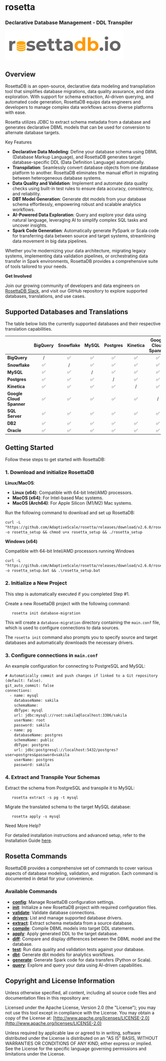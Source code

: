 # rosetta 
### Declarative Database Management - DDL Transpiler
![Alt text](./logo.png?raw=true "Rosetta")

## Overview

RosettaDB is an open-source, declarative data modeling and transpilation tool that simplifies database migrations, data quality assurance, and data exploration. With support for schema extraction, AI-driven querying, and automated code generation, RosettaDB equips data engineers and developers to manage complex data workflows across diverse platforms with ease. 

Rosetta utilizes JDBC to extract schema metadata from a database and generates declarative DBML models that can be used for conversion to alternate database targets.

Key Features

- **Declarative Data Modeling**: Define your database schema using DBML (Database Markup Language), and RosettaDB generates target database-specific DDL (Data Definition Language) automatically.
- **Transpilation**: Seamlessly convert database objects from one database platform to another. RosettaDB eliminates the manual effort in migrating between heterogeneous database systems.
- **Data Quality and Validation**: Implement and automate data quality checks using built-in test rules to ensure data accuracy, consistency, and reliability.
- **DBT Model Generation**: Generate dbt models from your database schema effortlessly, empowering robust and scalable analytics workflows.
- **AI-Powered Data Exploration**: Query and explore your data using natural language, leveraging AI to simplify complex SQL tasks and uncover insights.
- **Spark Code Generation**: Automatically generate PySpark or Scala code for transferring data between source and target systems, streamlining data movement in big data pipelines.

Whether you’re modernizing your data architecture, migrating legacy systems, implementing data validation pipelines, or orchestrating data transfer in Spark environments, RosettaDB provides a comprehensive suite of tools tailored to your needs.

**Get Involved**

Join our growing community of developers and data engineers on [RosettaDB Slack](https://join.slack.com/t/rosettadb/shared_invite/zt-1fq6ajsl3-h8FOI7oJX3T4eI1HjcpPbw), and visit our GitHub repository to explore supported databases, translations, and use cases.


## Supported Databases and Translations

The table below lists the currently supported databases and their respective translation capabilities.

|                          |  **BigQuery**  | **Snowflake** |  **MySQL**   |  **Postgres**   | **Kinetica** |  **Google Cloud Spanner**  | **SQL Server**  |   **DB2**   |   **Oracle**   |
|--------------------------|:--------------:|:-------------:|:------------:|:---------------:|:------------:|:--------------------------:|:---------------:|:-----------:|:--------------:|
| **BigQuery**             |       /        |       ✅       |      ✅       |        ✅        |      ✅       |             ✅              |        ✅        |      ✅      |       ✅        |
| **Snowflake**            |       ✅        |       /       |      ✅       |        ✅        |      ✅       |             ✅              |        ✅         |      ✅       |        ✅        |
| **MySQL**                |       ✅        |       ✅       |      /       |        ✅        |      ✅       |             ✅              |        ✅        |      ✅      |       ✅        |
| **Postgres**             |       ✅        |       ✅       |      ✅       |        /        |      ✅       |             ✅              |        ✅        |      ✅      |       ✅        |
| **Kinetica**             |       ✅        |       ✅       |      ✅       |        ✅        |      /       |             ✅              |        ✅        |      ✅      |       ✅        |
| **Google Cloud Spanner** |       ✅        |       ✅       |        ✅       |         ✅         |        ✅       |             /              |        ✅        |      ✅      |       ✅        |
| **SQL Server**           |       ✅        |       ✅       |      ✅       |        ✅        |      ✅       |             ✅              |        /        |      ✅      |       ✅        |
| **DB2**                  |       ✅        |       ✅       |      ✅       |        ✅        |      ✅       |             ✅              |        ✅        |      /      |       ✅        |
| **Oracle**               |       ✅        |       ✅        |      ✅       |        ✅        |      ✅       |             ✅              |        ✅        |      ✅      |       /        |


## Getting Started

Follow these steps to get started with RosettaDB:

### 1. Download and initialize RosettaDB

**Linux/MacOS**:

- **Linux (x64)**: Compatible with 64-bit Intel/AMD processors.
- **MacOS (x64)**: For Intel-based Mac systems.
- **MacOS (Arch64)**: For Apple Silicon (M1/M2) Mac systems.

Run the following command to download and set up RosettaDB:
```
curl -L "https://github.com/AdaptiveScale/rosetta/releases/download/v2.6.0/rosetta_setup.sh" -o rosetta_setup && chmod u+x rosetta_setup && ./rosetta_setup
```

**Windows (x64)**

Compatible with 64-bit Intel/AMD processors running Windows

```
curl -L "https://github.com/AdaptiveScale/rosetta/releases/download/v2.6.0/rosetta_setup.bat" -o rosetta_setup.bat && .\rosetta_setup.bat
```

### 2. Initialize a New Project

This step is automatically executed if you completed Step #1.

Create a new RosettaDB project with the following command:

```
   rosetta init database-migration
```
This will create a `database-migration` directory containing the `main.conf` file, which is used to configure connections to data sources.

The `rosetta init` command also prompts you to specify source and target databases and automatically downloads the necessary drivers.

### 3. Configure connections in `main.conf`

An example configuration for connecting to PostgreSQL and MySQL:

```
# Automatically commit and push changes if linked to a Git repository (default: false).
git_auto_commit: false 
connections:
  - name: mysql
    databaseName: sakila
    schemaName:
    dbType: mysql
    url: jdbc:mysql://root:sakila@localhost:3306/sakila
    userName: root
    password: sakila
  - name: pg
    databaseName: postgres
    schemaName: public
    dbType: postgres
    url: jdbc:postgresql://localhost:5432/postgres?user=postgres&password=sakila
    userName: postgres
    password: sakila
```

### 4. Extract and Transpile Your Schemas

Extract the schema from PostgreSQL and transpile it to MySQL:

```
   rosetta extract -s pg -t mysql
```

Migrate the translated schema to the target MySQL database:

```
   rosetta apply -s mysql
```

Need More Help?

For detailed installation instructions and advanced setup, refer to the Installation Guide [here](docs/markdowns/installation.md).


## Rosetta Commands

RosettaDB provides a comprehensive set of commands to cover various aspects of database modeling, validation, and migration. Each command is documented in detail for your convenience.

### Available Commands
- **[config](docs/markdowns/config.md)**: Manage RosettaDB configuration settings.
- **[init](docs/markdowns/init.md)**: Initialize a new RosettaDB project with required configuration files.
- **[validate](docs/markdowns/validate.md)**: Validate database connections.
- **[drivers](docs/markdowns/drivers.md)**: List and manage supported database drivers.
- **[extract](docs/markdowns/extract.md)**: Extract schema metadata from a source database.
- **[compile](docs/markdowns/compile.md)**: Compile DBML models into target DDL statements.
- **[apply](docs/markdowns/apply.md)**: Apply generated DDL to the target database.
- **[diff](docs/markdowns/diff.md)**: Compare and display differences between the DBML model and the database.
- **[test](docs/markdowns/test.md)**: Run data quality and validation tests against your database.
- **[dbt](docs/markdowns/dbt.md)**: Generate dbt models for analytics workflows.
- **[generate](docs/markdowns/generate.md)**: Generate Spark code for data transfers (Python or Scala).
- **[query](docs/markdowns/query.md)**: Explore and query your data using AI-driven capabilities.

## Copyright and License Information
Unless otherwise specified, all content, including all source code files and documentation files in this repository are:

Licensed under the Apache License, Version 2.0 (the "License"); you may not use this tool except in compliance with the License. You may obtain a copy of the License at: [http://www.apache.org/licenses/LICENSE-2.0](http://www.apache.org/licenses/LICENSE-2.0)

Unless required by applicable law or agreed to in writing, software distributed under the License is distributed on an "AS IS" BASIS, WITHOUT WARRANTIES OR CONDITIONS OF ANY KIND, either express or implied. See the License for the specific language governing permissions and limitations under the License.